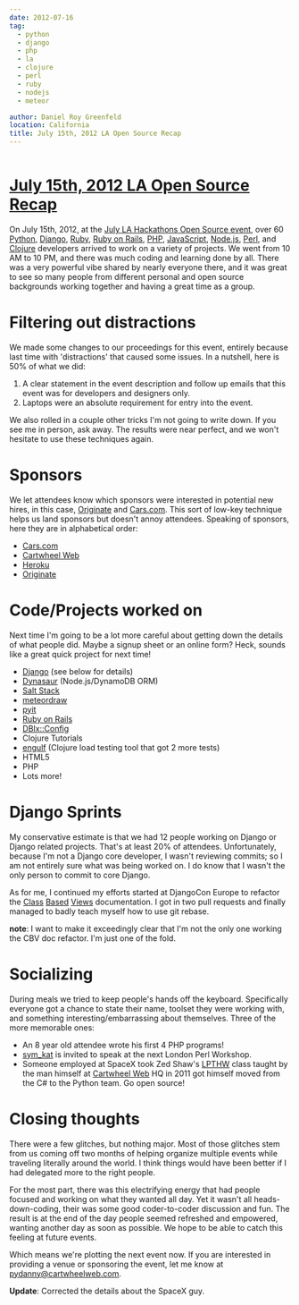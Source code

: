 ```yaml
---
date: 2012-07-16
tag:
  - python
  - django
  - php
  - la
  - clojure
  - perl
  - ruby
  - nodejs
  - meteor

author: Daniel Roy Greenfeld
location: California
title: July 15th, 2012 LA Open Source Recap
---
```


<div class="twelve wide column">
  <h1 class="ui block header">
    <div class="content">
      <a href="/july-la-open-source-recap "
        >July 15th, 2012 LA Open Source Recap</a
      >
    </div>
  </h1>
  <p>
    On July 15th, 2012, at the
    <a
      href="http://www.meetup.com/LA-Hackathons/events/64542582/"
      target="_blank"
      >July LA Hackathons Open Source event</a
    >, over 60 <a href="http://python.org" target="_blank">Python</a>,
    <a href="http://djangoproject.com" target="_blank">Django</a>,
    <a href="http://www.ruby-lang.org/" target="_blank">Ruby</a>,
    <a href="http://rubyonrails.org/" target="_blank">Ruby on Rails</a>,
    <a href="http://www.php.net/" target="_blank">PHP</a>,
    <a href="http://en.wikipedia.org/wiki/JavaScript" target="_blank"
      >JavaScript</a
    >, <a href="http://nodejs.org/" target="_blank">Node.js</a>,
    <a href="http://www.perl.org/" target="_blank">Perl</a>, and
    <a href="http://clojure.org" target="_blank">Clojure</a> developers arrived
    to work on a variety of projects. We went from 10 AM to 10 PM, and there was
    much coding and learning done by all. There was a very powerful vibe shared
    by nearly everyone there, and it was great to see so many people from
    different personal and open source backgrounds working together and having a
    great time as a group.
  </p>
  <h1 id="filtering-out-distractions">Filtering out distractions</h1>
  <p>
    We made some changes to our proceedings for this event, entirely because
    last time with 'distractions' that caused some issues. In a nutshell, here
    is 50% of what we did:
  </p>
  <ol>
    <li>
      A clear statement in the event description and follow up emails that this
      event was for developers and designers only.
    </li>
    <li>Laptops were an absolute requirement for entry into the event.</li>
  </ol>
  <p>
    We also rolled in a couple other tricks I'm not going to write down. If you
    see me in person, ask away. The results were near perfect, and we won't
    hesitate to use these techniques again.
  </p>
  <h1 id="sponsors">Sponsors</h1>
  <p>
    We let attendees know which sponsors were interested in potential new hires,
    in this case,
    <a href="http://originatelabs.com" target="_blank">Originate</a> and
    <a href="http://cars.com" target="_blank">Cars.com</a>. This sort of low-key
    technique helps us land sponsors but doesn't annoy attendees. Speaking of
    sponsors, here they are in alphabetical order:
  </p>
  <ul>
    <li><a href="http://cars.com" target="_blank">Cars.com</a></li>
    <li><a href="http://cartwheelweb.com" target="_blank">Cartwheel Web</a></li>
    <li><a href="http://heroku.com" target="_blank">Heroku</a></li>
    <li><a href="http://originatelabs.com" target="_blank">Originate</a></li>
  </ul>
  <h1 id="codeprojects-worked-on">Code/Projects worked on</h1>
  <p>
    Next time I'm going to be a lot more careful about getting down the details
    of what people did. Maybe a signup sheet or an online form? Heck, sounds
    like a great quick project for next time!
  </p>
  <ul>
    <li>
      <a href="http://djangoproject.com" target="_blank">Django</a> (see below
      for details)
    </li>
    <li>
      <a href="http://tglines.github.com/dynasaur/" target="_blank">Dynasaur</a>
      (Node.js/DynamoDB ORM)
    </li>
    <li>
      <a href="https://github.com/saltstack/salt" target="_blank">Salt Stack</a>
    </li>
    <li>
      <a href="https://github.com/philfree/meteordraw" target="_blank"
        >meteordraw</a
      >
    </li>
    <li><a href="https://github.com/harph/pyit" target="_blank">pyit</a></li>
    <li><a href="http://rubyonrails.org/" target="_blank">Ruby on Rails</a></li>
    <li>
      <a href="https://github.com/symkat/DBIx-Config" target="_blank"
        >DBIx::Config</a
      >
    </li>
    <li>Clojure Tutorials</li>
    <li>
      <a href="https://github.com/andrewvc/engulf" target="_blank">engulf</a>
      (Clojure load testing tool that got 2 more tests)
    </li>
    <li>HTML5</li>
    <li>PHP</li>
    <li>Lots more!</li>
  </ul>
  <h1 id="django-sprints">Django Sprints</h1>
  <p>
    My conservative estimate is that we had 12 people working on Django or
    Django related projects. That's at least 20% of attendees. Unfortunately,
    because I'm not a Django core developer, I wasn't reviewing commits; so I am
    not entirely sure what was being worked on. I do know that I wasn't the only
    person to commit to core Django.
  </p>
  <p>
    As for me, I continued my efforts started at DjangoCon Europe to refactor
    the
    <a
      href="https://docs.djangoproject.com/en/dev/topics/class-based-views/"
      target="_blank"
      >Class</a
    >
    <a
      href="https://docs.djangoproject.com/en/dev/ref/class-based-views/"
      target="_blank"
      >Based</a
    >
    <a
      href="https://docs.djangoproject.com/en/dev/ref/class-based-views/mixins/"
      target="_blank"
      >Views</a
    >
    documentation. I got in two pull requests and finally managed to badly teach
    myself how to use git rebase.
  </p>
  <p>
    <strong>note</strong>: I want to make it exceedingly clear that I'm not the
    only one working the CBV doc refactor. I'm just one of the fold.
  </p>
  <h1 id="socializing">Socializing</h1>
  <p>
    During meals we tried to keep people's hands off the keyboard. Specifically
    everyone got a chance to state their name, toolset they were working with,
    and something interesting/embarrassing about themselves. Three of the more
    memorable ones:
  </p>
  <ul>
    <li>An 8 year old attendee wrote his first 4 PHP programs!</li>
    <li>
      <a href="http://twitter.com/sym_kat" target="_blank">sym_kat</a> is
      invited to speak at the next London Perl Workshop.
    </li>
    <li>
      Someone employed at SpaceX took Zed Shaw's
      <a href="http://learnpythonthehardway.org/" target="_blank">LPTHW</a>
      class taught by the man himself at
      <a href="http://cartwheelweb.com" target="_blank">Cartwheel Web</a> HQ in
      2011 got himself moved from the C# to the Python team. Go open source!
    </li>
  </ul>
  <h1 id="closing-thoughts">Closing thoughts</h1>
  <p>
    There were a few glitches, but nothing major. Most of those glitches stem
    from us coming off two months of helping organize multiple events while
    traveling literally around the world. I think things would have been better
    if I had delegated more to the right people.
  </p>
  <p>
    For the most part, there was this electrifying energy that had people
    focused and working on what they wanted all day. Yet it wasn't all
    heads-down-coding, their was some good coder-to-coder discussion and fun.
    The result is at the end of the day people seemed refreshed and empowered,
    wanting another day as soon as possible. We hope to be able to catch this
    feeling at future events.
  </p>
  <p>
    Which means we're plotting the next event now. If you are interested in
    providing a venue or sponsoring the event, let me know at
    <a href="mailto:pydanny@cartwheelweb.com" target="_blank"
      >pydanny@cartwheelweb.com</a
    >.
  </p>
  <p><strong>Update</strong>: Corrected the details about the SpaceX guy.</p>
  </div>
